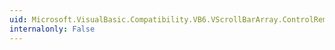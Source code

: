 ```yaml
---
uid: Microsoft.VisualBasic.Compatibility.VB6.VScrollBarArray.ControlRemoved
internalonly: False
---
```

